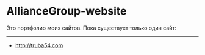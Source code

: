 # AllianceGroup-website
Это портфолио моих сайтов. Пока существует только один сайт:
***
- <http://truba54.com>
